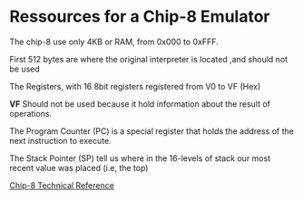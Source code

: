# Ressources for a Chip-8 Emulator

The chip-8 use only 4KB or RAM, from 0x000 to 0xFFF.

First 512 bytes are where the original interpreter is located ,and should not be used

The Registers, with 16 8bit registers registered from V0 to VF (Hex)

**VF** Should not be used because it hold information about the result of operations.

The Program Counter (PC) is a special register that holds the address of the next instruction to execute.

The Stack Pointer (SP) tell us where in the 16-levels of stack our most recent value was placed (i.e, the top)

[Chip-8 Technical Reference](http://devernay.free.fr/hacks/chip8/C8TECH10.HTM)

